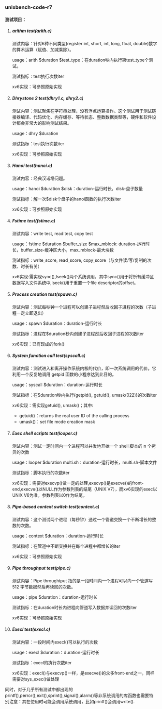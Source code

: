 ### unixbench-code-r7

#### 测试项目：

1. ##### arithm test(arith.c)

   测试内容：针对6种不同类型(register int, short, int, long, float, double)数字的算术运算（赋值、加减乘除）。

   usage：arith $duration $test_type：在duration秒内执行第test_type个测试。

   测试指标：test执行次数iter

   xv6实现：可参照原始实现

2. ##### Dhrystone 2 test(dhry1.c, dhry2.c)

   测试内容：测试聚焦在字符串处理，没有浮点运算操作。这个测试用于测试链接器编译、代码优化、内存缓存、等待状态、整数数据类型等，硬件和软件设计都会非常大的影响测试结果。

   usage：dhry $duration

   测试指标：test执行次数iter

   xv6实现：可参照原始实现

3. ##### Hanoi test(hanoi.c)

   测试内容：经典汉诺塔问题。

   usage：hanoi $duration $disk：duration-运行时长，disk-盘子数量

   测试指标：解一次$disk个盘子的hanoi函数的执行次数iter

   xv6实现：可参照原始实现

4. ##### Fstime test(fstime.c)

   测试内容：write test, read test, copy test

   usage：fstime $duration $buffer_size $max_mblock: duration-运行时长，buffer_size-缓冲区大小，max_mblock-最大块数

   测试指标：write_score, read_score, copy_score（与文件读/写/复制的次数、时长有关）

   xv6实现:需实现sync(),lseek()两个系统调用，其中sync()用于将所有缓冲区数据写入文件系统中,lseek()用于重置一个file descriptor的offset。

5. ##### Process creation test(spawn.c)

   测试内容：测试每秒钟一个进程可以创建子进程然后收回子进程的次数（子进程一定立即退出）

   usage：spawn $duration：duration-运行时长

   测试指标：进程在$duration秒内创建子进程然后收回子进程的次数iter

   xv6实现：已有现成的fork()

6. ##### System function call test(syscall.c)

   测试内容：测试进入和离开操作系统内核的代价，即一次系统调用的代价。它利用一个反复地调用 getpid 函数的小程序达到此目的。

   usage：syscall $duration：duration-运行时长

   测试指标：在$duration秒内执行{getpid(), getuid(), umask(022)}的次数iter

   xv6实现：需实现getuid(), umask()；其中:

   - getuid()：returns the real user ID of the calling process
   - umask()：set file mode creation mask

7. ##### Exec shell scripts test(looper.c)

   测试内容：测试一定时间内一个进程可以并发地开始一个 shell 脚本的 n 个拷贝的次数

   usage：looper $duration multi.sh：duration-运行时长，multi.sh-脚本文件

   测试指标：脚本执行的次数iter

   xv6实现：需要对execvp()做一定的处理,execvp()是execve()的front-end,execve()以NULL作为参数列表的结尾（UNIX V7），而xv6实现的exec以UNIX V6为准，参数列表以0作为结尾。

8. ##### Pipe-based context switch test(context.c)

   测试内容：这个测试两个进程（每秒钟）通过一个管道交换一个不断增长的整数的次数。

   usage：context $duration：duration-运行时长

   测试指标：在管道中不断交换并在每个进程中都增长的iter

   xv6实现：可参照原始实现

9. ##### Pipe throughput test(pipe.c)

   测试内容：Pipe throughtput 指的是一段时间内一个进程可以向一个管道写 512 字节数据然后再读回的次数。

   usage：pipe $duration：duration-运行时长

   测试指标：在duration时长内进程向管道写入数据并读回的次数iter

   xv6实现：可参照原始实现

10. ##### Execl test(execl.c)

    测试内容：一段时间内execl()可以执行的次数

    usage：execl $duration：duration-运行时长

    测试指标：execl的执行次数iter

    xv6实现：execl()与execvp()一样，是execve()的众多front-end之一，同样需要对sys_exec()做处理



同时，对于几乎所有测试中都出现的printf(),perror(),exit(),sprint(),signal(),alarm()等非系统调用的库函数也需要特别注意：其在使用时可能会调用系统调用，比如printf()会调用write().